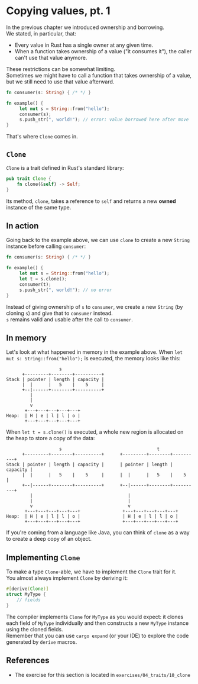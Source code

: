 # Copying values, pt. 1

In the previous chapter we introduced ownership and borrowing.  
We stated, in particular, that:

- Every value in Rust has a single owner at any given time.
- When a function takes ownership of a value ("it consumes it"), the caller can't use that value anymore.

These restrictions can be somewhat limiting.  
Sometimes we might have to call a function that takes ownership of a value, but we still need to use 
that value afterward.

```rust
fn consumer(s: String) { /* */ }

fn example() {
     let mut s = String::from("hello");
     consumer(s);
     s.push_str(", world!"); // error: value borrowed here after move
}
```

That's where `Clone` comes in.

## `Clone`

`Clone` is a trait defined in Rust's standard library:

```rust
pub trait Clone {
    fn clone(&self) -> Self;
}
```

Its method, `clone`, takes a reference to `self` and returns a new **owned** instance of the same type.

## In action

Going back to the example above, we can use `clone` to create a new `String` instance before calling `consumer`:

```rust
fn consumer(s: String) { /* */ }

fn example() {
     let mut s = String::from("hello");
     let t = s.clone();
     consumer(t);
     s.push_str(", world!"); // no error
}
```

Instead of giving ownership of `s` to `consumer`, we create a new `String` (by cloning `s`) and give 
that to `consumer` instead.  
`s` remains valid and usable after the call to `consumer`.

## In memory

Let's look at what happened in memory in the example above.
When `let mut s: String::from("hello");` is executed, the memory looks like this:

```text
                    s
      +---------+--------+----------+
Stack | pointer | length | capacity | 
      |  |      |   5    |    5     |
      +--|------+--------+----------+
         |
         |
         v
       +---+---+---+---+---+
Heap:  | H | e | l | l | o |
       +---+---+---+---+---+
```

When `let t = s.clone()` is executed, a whole new region is allocated on the heap to store a copy of the data:

```text
                    s                                    t
      +---------+--------+----------+      +---------+--------+----------+
Stack | pointer | length | capacity |      | pointer | length | capacity |
      |  |      |   5    |    5     |      |  |      |   5    |    5     |
      +--|------+--------+----------+      +--|------+--------+----------+
         |                                    |
         |                                    |
         v                                    v
       +---+---+---+---+---+                +---+---+---+---+---+
Heap:  | H | e | l | l | o |                | H | e | l | l | o |
       +---+---+---+---+---+                +---+---+---+---+---+
```

If you're coming from a language like Java, you can think of `clone` as a way to create a deep copy of an object.

## Implementing `Clone`

To make a type `Clone`-able, we have to implement the `Clone` trait for it.  
You almost always implement `Clone` by deriving it:

```rust
#[derive(Clone)]
struct MyType {
    // fields
}
```

The compiler implements `Clone` for `MyType` as you would expect: it clones each field of `MyType` individually and
then constructs a new `MyType` instance using the cloned fields.  
Remember that you can use `cargo expand` (or your IDE) to explore the code generated by `derive` macros.

## References

- The exercise for this section is located in `exercises/04_traits/10_clone`
